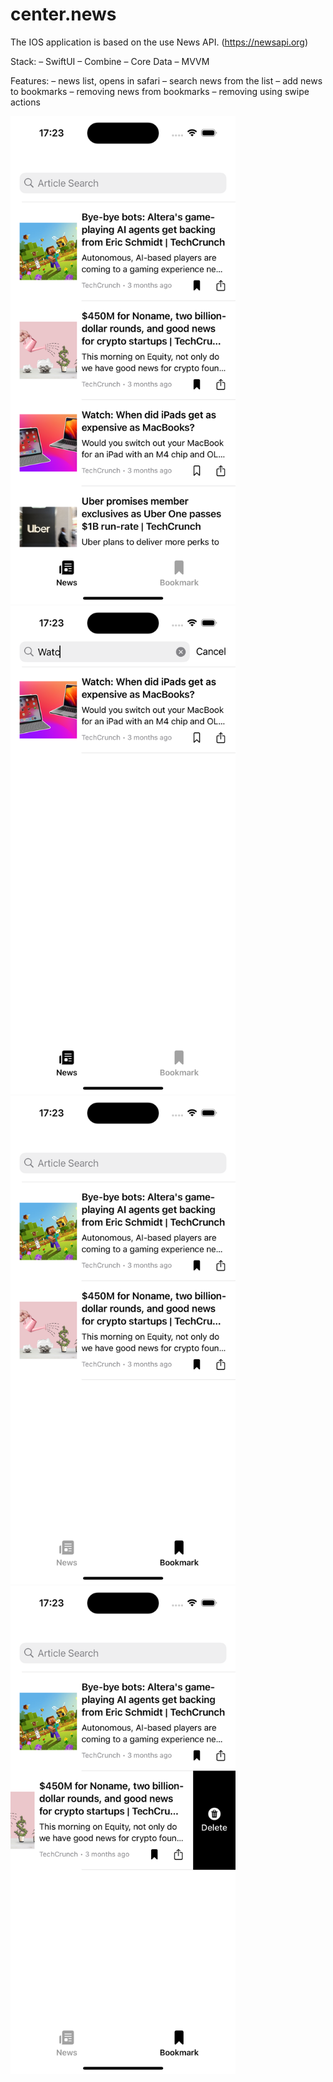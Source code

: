 # center.news

The IOS application is based on the use News API. (https://newsapi.org)

Stack:
– SwiftUI
– Combine
– Core Data
– MVVM

Features:
– news list, opens in safari
– search news from the list
– add news to bookmarks
– removing news from bookmarks
– removing using swipe actions

<img src="https://github.com/Constantine1995/center.news/blob/main/News/MediaGithub/Screen_0.png" alt="drawing" width="360" hight="640"/>

<img src="https://github.com/Constantine1995/center.news/blob/main/News/MediaGithub/Screen_1.png" alt="drawing" width="360" hight="640"/>

<img src="https://github.com/Constantine1995/center.news/blob/main/News/MediaGithub/Screen_2.png" alt="drawing" width="360" hight="640"/>

<img src="https://github.com/Constantine1995/center.news/blob/main/News/MediaGithub/Screen_3.png" alt="drawing" width="360" hight="640"/>

